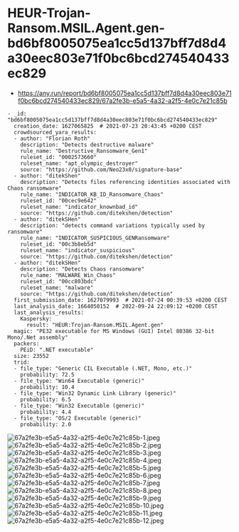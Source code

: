 # HEUR-Trojan-Ransom.MSIL.Agent.gen-bd6bf8005075ea1cc5d137bff7d8d4a30eec803e71f0bc6bcd274540433ec829

- https://any.run/report/bd6bf8005075ea1cc5d137bff7d8d4a30eec803e71f0bc6bcd274540433ec829/67a2fe3b-e5a5-4a32-a2f5-4e0c7e21c85b

```
- _id: "bd6bf8005075ea1cc5d137bff7d8d4a30eec803e71f0bc6bcd274540433ec829"
  creation_date: 1627065825  # 2021-07-23 20:43:45 +0200 CEST
  crowdsourced_yara_results: 
  - author: "Florian Roth"
    description: "Detects destructive malware"
    rule_name: "Destructive_Ransomware_Gen1"
    ruleset_id: "0002573660"
    ruleset_name: "apt_olympic_destroyer"
    source: "https://github.com/Neo23x0/signature-base"
  - author: "ditekShen"
    description: "Detects files referencing identities associated with Chaos ransomware"
    rule_name: "INDICATOR_KB_ID_Ransomware_Chaos"
    ruleset_id: "00cec9e642"
    ruleset_name: "indicator_knownbad_id"
    source: "https://github.com/ditekshen/detection"
  - author: "ditekSHen"
    description: "detects command variations typically used by ransomware"
    rule_name: "INDICATOR_SUSPICIOUS_GENRansomware"
    ruleset_id: "00c3b8eb5d"
    ruleset_name: "indicator_suspicious"
    source: "https://github.com/ditekshen/detection"
  - author: "ditekSHen"
    description: "Detects Chaos ransomware"
    rule_name: "MALWARE_Win_Chaos"
    ruleset_id: "00cc803bdc"
    ruleset_name: "malware"
    source: "https://github.com/ditekshen/detection"
  first_submission_date: 1627079993  # 2021-07-24 00:39:53 +0200 CEST
  last_analysis_date: 1664050152  # 2022-09-24 22:09:12 +0200 CEST
  last_analysis_results: 
    Kaspersky: 
      result: "HEUR:Trojan-Ransom.MSIL.Agent.gen"
  magic: "PE32 executable for MS Windows (GUI) Intel 80386 32-bit Mono/.Net assembly"
  packers: 
    PEiD: ".NET executable"
  size: 23552
  trid: 
  - file_type: "Generic CIL Executable (.NET, Mono, etc.)"
    probability: 72.5
  - file_type: "Win64 Executable (generic)"
    probability: 10.4
  - file_type: "Win32 Dynamic Link Library (generic)"
    probability: 6.5
  - file_type: "Win32 Executable (generic)"
    probability: 4.4
  - file_type: "OS/2 Executable (generic)"
    probability: 2.0
```

![67a2fe3b-e5a5-4a32-a2f5-4e0c7e21c85b-1.jpeg](67a2fe3b-e5a5-4a32-a2f5-4e0c7e21c85b-1.jpeg)
![67a2fe3b-e5a5-4a32-a2f5-4e0c7e21c85b-2.jpeg](67a2fe3b-e5a5-4a32-a2f5-4e0c7e21c85b-2.jpeg)
![67a2fe3b-e5a5-4a32-a2f5-4e0c7e21c85b-3.jpeg](67a2fe3b-e5a5-4a32-a2f5-4e0c7e21c85b-3.jpeg)
![67a2fe3b-e5a5-4a32-a2f5-4e0c7e21c85b-4.jpeg](67a2fe3b-e5a5-4a32-a2f5-4e0c7e21c85b-4.jpeg)
![67a2fe3b-e5a5-4a32-a2f5-4e0c7e21c85b-5.jpeg](67a2fe3b-e5a5-4a32-a2f5-4e0c7e21c85b-5.jpeg)
![67a2fe3b-e5a5-4a32-a2f5-4e0c7e21c85b-6.jpeg](67a2fe3b-e5a5-4a32-a2f5-4e0c7e21c85b-6.jpeg)
![67a2fe3b-e5a5-4a32-a2f5-4e0c7e21c85b-7.jpeg](67a2fe3b-e5a5-4a32-a2f5-4e0c7e21c85b-7.jpeg)
![67a2fe3b-e5a5-4a32-a2f5-4e0c7e21c85b-8.jpeg](67a2fe3b-e5a5-4a32-a2f5-4e0c7e21c85b-8.jpeg)
![67a2fe3b-e5a5-4a32-a2f5-4e0c7e21c85b-9.jpeg](67a2fe3b-e5a5-4a32-a2f5-4e0c7e21c85b-9.jpeg)
![67a2fe3b-e5a5-4a32-a2f5-4e0c7e21c85b-10.jpeg](67a2fe3b-e5a5-4a32-a2f5-4e0c7e21c85b-10.jpeg)
![67a2fe3b-e5a5-4a32-a2f5-4e0c7e21c85b-11.jpeg](67a2fe3b-e5a5-4a32-a2f5-4e0c7e21c85b-11.jpeg)
![67a2fe3b-e5a5-4a32-a2f5-4e0c7e21c85b-12.jpeg](67a2fe3b-e5a5-4a32-a2f5-4e0c7e21c85b-12.jpeg)
